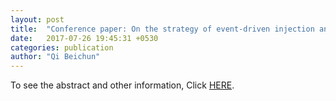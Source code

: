 ```yaml
---
layout: post
title:  "Conference paper: On the strategy of event-driven injection and ignition synchronous control for SI engine"
date:   2017-07-26 19:45:31 +0530
categories: publication
author: "Qi Beichun"
---
```


To see the abstract and other information, Click [HERE][here].

[here]: http://ieeexplore.ieee.org/document/7823520/

